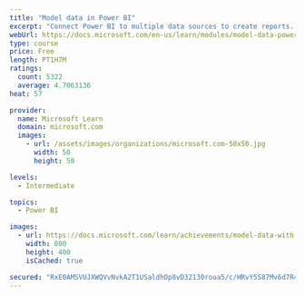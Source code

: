 ```yaml
---
title: "Model data in Power BI"
excerpt: "Connect Power BI to multiple data sources to create reports. Define the relationship between your data sources."
webUrl: https://docs.microsoft.com/en-us/learn/modules/model-data-power-bi/
type: course
price: Free
length: PT1H7M
ratings:
  count: 5322
  average: 4.7063136
heat: 57

provider:
  name: Microsoft Learn
  domain: microsoft.com
  images:
    - url: /assets/images/organizations/microsoft.com-50x50.jpg
      width: 50
      height: 50

levels:
  - Intermediate

topics:
  - Power BI

images:
  - url: https://docs.microsoft.com/learn/achievements/model-data-with-power-bi-desktop-social.png
    width: 800
    height: 400
    isCached: true

secured: "RxE0AMSVUJXWQVvNvkA2T1USaldhOp8vD32130roua5/c/HRvY5S87Mv6d7R4anqxmKd+RPL5YBoJ/wOnq2R9rB+m70r0H53XkogbebmsqyaPN4FNzcF8if2pP/FRjf0v2/xh6HLQWD+tHw9v+YCQW3mG3IkJmFuszSPRyObDbw8v8pZgXM/+i0tG4CDzDFaJ1jZDQ4kIECcfTjBOx/H26CUcc56ppw93qzGfDT1aYbhSJivAq6PIH1Lc0D+o8rdjfcdz0BKhlL+6AvX0+p9ReEb+A+YzgVlY4sixHHu3LHAJsBujQ2S9d0WJ7WpuuSxUVjs2T0qT6rXXHLJK4IpwkaRN+fdAPFIhoFpVziz5nZ7cF8Yb+F/STAHJy2LJA/FEgSmFuJzB2iQK78D+FXLpYASCwm3WeBXPYWeNJFRokw=;ncru/D/WgHrVUFPfvvqWKQ=="
---
```


